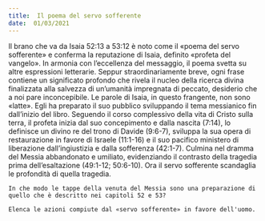```yaml
---
title:  Il poema del servo sofferente
date:  01/03/2021
---
```


Il brano che va da Isaia 52:13 a 53:12 è noto come il «poema del servo sofferente» e conferma la reputazione di Isaia, definito «profeta del vangelo». In armonia con l’eccellenza del messaggio, il poema svetta su altre espressioni letterarie. Seppur straordinariamente breve, ogni frase contiene un significato profondo che rivela il nucleo della ricerca divina finalizzata alla salvezza di un’umanità impregnata di peccato, desiderio che a noi pare inconcepibile. Le parole di Isaia, in questo frangente, non sono «latte». Egli ha preparato il suo pubblico sviluppando il tema messianico fin dall’inizio del libro. Seguendo il corso complessivo della vita di Cristo sulla terra, il profeta inizia dal suo concepimento e dalla nascita (7:14), lo definisce un divino re del trono di Davide (9:6-7), sviluppa la sua opera di restaurazione in favore di Israele (11:1-16) e il suo pacifico ministero di liberazione dall’ingiustizia e dalla sofferenza (42:1-7). Culmina nel dramma del Messia abbandonato e umiliato, evidenziando il contrasto della tragedia prima dell’esaltazione (49:1-12; 50:6-10). Ora il servo sofferente scandaglia le profondità di quella tragedia.

`In che modo le tappe della venuta del Messia sono una preparazione di quello che è descritto nei capitoli 52 e 53?`

`Elenca le azioni compiute dal «servo sofferente» in favore dell'uomo.`
